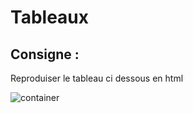 # Tableaux 

## Consigne :

Reproduiser le tableau ci dessous en html

<img src="./ressources/tableaux/table-amort.png" alt="container">
